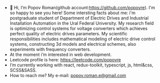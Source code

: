 - 👋 Hi, I’m Popov Roman(github account:https://github.com/popovre). I'm so happy to see you here! Some intersting facts about me: i'm postgraduate student of Department of Electric Drives and Industrial Installation Automation in the Ural Federal University. My research field is optimizing control systems for voltage converters which achieves perfect quality of electric drives parameters. My scientific responsibilities includes mathematical modeling of electric drive control systems, constructing 3d models and electrical schemes, also experiments with frequency converters.
-  At the moment i’m interested in web development.
-  Leetcode profile is here: https://leetcode.com/popovre
-  I’m currently working with react, redux-toolkit, typescript, js, html&css, SCSS&SASS.
-  How to reach me? My e-mail: popov.roman.e@gmail.com
  
